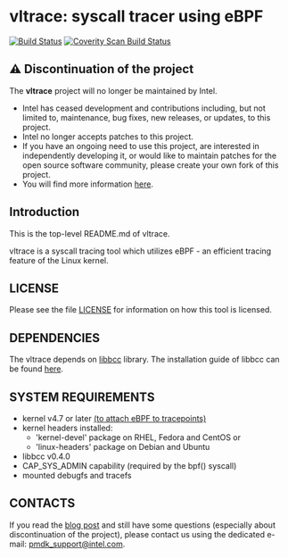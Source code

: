 vltrace: syscall tracer using eBPF
==================================

[![Build Status](https://travis-ci.org/pmem/vltrace.svg)](https://travis-ci.org/pmem/vltrace)
[![Coverity Scan Build Status](https://scan.coverity.com/projects/13758/badge.svg)](https://scan.coverity.com/projects/pmem-vltrace)

## ⚠️ Discontinuation of the project
The **vltrace** project will no longer be maintained by Intel.
- Intel has ceased development and contributions including, but not limited to, maintenance, bug fixes, new releases,
or updates, to this project.
- Intel no longer accepts patches to this project.
- If you have an ongoing need to use this project, are interested in independently developing it, or would like to
maintain patches for the open source software community, please create your own fork of this project.
- You will find more information [here](https://pmem.io/blog/2022/11/update-on-pmdk-and-our-long-term-support-strategy/).

## Introduction

This is the top-level README.md of vltrace.

vltrace is a syscall tracing tool which utilizes eBPF - an efficient tracing feature of the Linux kernel.

## LICENSE

Please see the file [LICENSE](https://github.com/pmem/vltrace/blob/master/LICENSE)
for information on how this tool is licensed.

## DEPENDENCIES

The vltrace depends on [libbcc](https://github.com/iovisor/bcc) library.
The installation guide of libbcc can be found [here](https://github.com/iovisor/bcc/blob/master/INSTALL.md).

## SYSTEM REQUIREMENTS

 - kernel v4.7 or later [(to attach eBPF to tracepoints)](https://github.com/iovisor/bcc/blob/master/docs/kernel-versions.md)
 - kernel headers installed:
    - 'kernel-devel' package on RHEL, Fedora and CentOS or
    - 'linux-headers' package on Debian and Ubuntu
 - libbcc v0.4.0
 - CAP_SYS_ADMIN capability (required by the bpf() syscall)
 - mounted debugfs and tracefs

## CONTACTS

If you read the [blog post](https://pmem.io/blog/2022/11/update-on-pmdk-and-our-long-term-support-strategy/) and still have some questions (especially about discontinuation of the project), please contact us using the dedicated e-mail: pmdk_support@intel.com.
